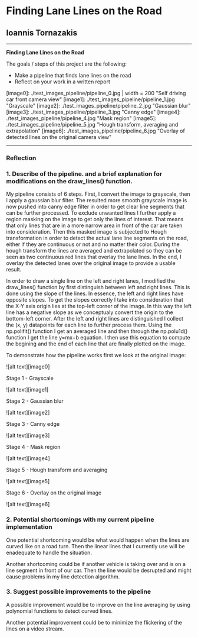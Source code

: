 # **Finding Lane Lines on the Road** 

## Ioannis Tornazakis

---

**Finding Lane Lines on the Road**

The goals / steps of this project are the following:
* Make a pipeline that finds lane lines on the road
* Reflect on your work in a written report

[//]: # (Image References)
[image0]: ./test_images_pipeline/pipeline_0.jpg | width = 200 "Self driving car front camera view"
[image1]: ./test_images_pipeline/pipeline_1.jpg "Grayscale"
[image2]: ./test_images_pipeline/pipeline_2.jpg "Gaussian blur"
[image3]: ./test_images_pipeline/pipeline_3.jpg "Canny edge"
[image4]: ./test_images_pipeline/pipeline_4.jpg "Mask region"
[image5]: ./test_images_pipeline/pipeline_5.jpg "Hough transform, averaging and extrapolation"
[image6]: ./test_images_pipeline/pipeline_6.jpg "Overlay of detected lines on the original camera view"

---

### Reflection

### 1. Describe of the pipeline. and a brief explanation for modifications on the draw_lines() function.

My pipeline consists of 6 steps. First, I convert the image to grayscale, then I apply a gaussian blur filter. The resulted more smooth grayscale image is now pushed into canny edge filter in order to get clear line segments that can be further processed. To exclude unwanted lines I further apply a region masking on the image to get only the lines of interest. That means that only lines that are in a more narrow area in front of the car are taken into consideration. Then this masked image is subjected to Hough transformation in order to detect the actual lane line segments on the road, either if they are continuous or not and no matter their color. During the hough transform the lines are averaged and extrapolated so they can be seen as two continuous red lines that overlay the lane lines. In the end, I overlay the detected lanes over the original image to provide a usable result.

In order to draw a single line on the left and right lanes, I modified the draw_lines() function by first distinguish between left and right lines. This is done using the slope of the lines. In essence, the left and right lines have opposite slopes. To get the slopes correctly I take into consideration that the X-Y axis origin lies at the top-left corner of the image. In this way the left line has a negative slope as we conceptualy convert the origin to the bottom-left corner. After the left and right lines are distinguished I collect the (x, y) datapoints for each line to further process them. Using the np.polifit() function I get an averaged line and then through the np.polu1d() function I get the line y=mx+b equation. I then use this equation to compute the begining and the end of each line that are finally plotted on the image.

To demonstrate how the pipeline works first we look at the original image: 

![alt text][image0]

Stage 1 - Grayscale

![alt text][image1]

Stage 2 - Gaussian blur

![alt text][image2]

Stage 3 - Canny edge

![alt text][image3]

Stage 4 - Mask region

![alt text][image4]

Stage 5 - Hough transform and averaging

![alt text][image5]

Stage 6 - Overlay on the original image

![alt text][image6]

### 2. Potential shortcomings with my current pipeline implementation

One potential shortcoming would be what would happen when the lines are curved like on a road turn. Then the linear lines that I currently use will be enadequate to handle the situation.

Another shortcoming could be if another vehicle is taking over and is on a line segment in front of our car. Then the line would be desrupted and might cause problems in my line detection algorithm.


### 3. Suggest possible improvements to the pipeline

A possible improvement would be to improve on the line averaging by using polynomial functions to detect curved lines.

Another potential improvement could be to minimize the flickering of the lines on a video stream.
